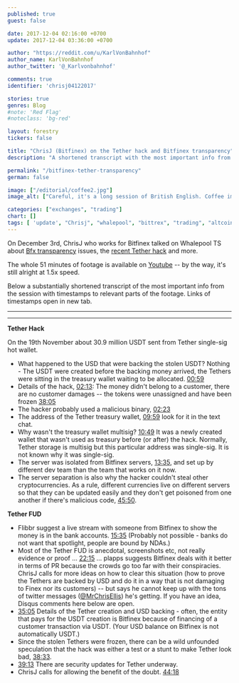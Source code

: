 ```yaml
---
published: true
guest: false

date: 2017-12-04 02:16:00 +0700
update: 2017-12-04 03:36:00 +0700

author: "https://reddit.com/u/KarlVonBahnhof"
author_name: KarlVonBahnhof
author_twitter: '@_Karlvonbahnhof'

comments: true
identifier: 'chrisj04122017'

stories: true
genres: Blog
#note: 'Red Flag'
#noteclass: 'bg-red'

layout: forestry
tickers: false

title: "ChrisJ (Bitfinex) on the Tether hack and Bitfinex transparency"
description: "A shortened transcript with the most important info from the session with timestamps to relevant parts of the footage"

permalink: "/bitfinex-tether-transparency"
german: false

image: ["/editorial/coffee2.jpg"]
image_alt: ["Careful, it's a long session of British English. Coffee image from Pexels."]

categories: ["exchanges", "trading"]
chart: []
tags: [ 'update', "Chrisj", "whalepool", "bittrex", "trading", "altcoins", "cryptocurrency", "trading", "crypto-exchange"]
---
```


On December 3rd, ChrisJ who works for Bitfinex talked on Whalepool TS about <a class="intern" href="/bitfinex-banking">Bfx transparency</a> issues, the <a class="intern" href="/tether-hack">recent Tether hack</a> and more.

The whole 51 minutes of footage is available on [Youtube](https://youtu.be/Z8k5ne-iFP0) -- by the way, it's still alright at 1.5x speed.

Below a substantially shortened transcript of the most important info from the session with timestamps to relevant parts of the footage. Links of timestamps open in new tab.

_________________

<amp-youtube
       data-videoid="Z8k5ne-iFP0"
       layout="responsive"
       width="700" height="360">
</amp-youtube>

_________________

**Tether Hack**

On the 19th November about 30.9 million USDT sent from Tether single-sig hot wallet.

* What happened to the USD that were backing the stolen USDT? Nothing - The USDT were created before the backing money arrived, the Tethers were sitting in the treasury wallet waiting to be allocated. [00:59](https://youtu.be/Z8k5ne-iFP0?t=1m0s)
* Details of the hack, [02:13](https://youtu.be/Z8k5ne-iFP0?t=2m13s): The money didn't belong to a customer, there are no customer damages -- the tokens were unassigned and have been frozen [38:05](https://youtu.be/Z8k5ne-iFP0?t=38m05s)
* The hacker probably used a malicious binary, [02:23](https://youtu.be/Z8k5ne-iFP0?t=2m23s)
* The address of the Tether treasury wallet, [09:59](https://youtu.be/Z8k5ne-iFP0?t=9m59s) look for it in the text chat.
* Why wasn't the treasury wallet multisig? [10:49](https://youtu.be/Z8k5ne-iFP0?t=10m49s) It was a newly created wallet that wasn't used as treasury before (or after) the hack. Normally, Tether storage is multisig but this particular address was single-sig. It is not known why it was single-sig.
* The server was isolated from Bitfinex servers, [13:35](https://youtu.be/Z8k5ne-iFP0?t=13m35s), and set up by different dev team than the team that works on it now.
* The server separation is also why the hacker couldn't steal other cryptocurrencies. As a rule, different currencies live on different servers so that they can be updated easily and they don't get poisoned from one another if there's malicious code, [45:50](https://youtu.be/Z8k5ne-iFP0?t=45m50s).

**Tether FUD**

* Flibbr suggest a live stream with someone from Bitfinex to show the money is in the bank accounts. [15:35](https://youtu.be/Z8k5ne-iFP0?t=15m35s) (Probably not possible - banks do not want that spotlight, people are bound by NDAs.)
* Most of the Tether FUD is anecdotal, screenshots etc, not really evidence or proof ... [22:15](https://youtu.be/Z8k5ne-iFP0?t=22m15s) ... plapps suggests Bitfinex deals with it better in terms of PR because the crowds go too far with their conspiracies. ChrisJ calls for more ideas on how to clear this situation (how to prove the Tethers are backed by USD and do it in a way that is not damaging to Finex nor its customers) -- but says he cannot keep up with the tons of twitter messages ([@MrChrisEllis](https://twitter.com/mrchrisellis)) he's getting. If you have an idea, Disqus comments here below are open.
* [35:05](https://youtu.be/Z8k5ne-iFP0?t=35m05s) Details of the Tether creation and USD backing - often, the entity that pays for the USDT creation is Bitfinex because of financing of a customer transaction via USDT. (Your USD balance on Bitfinex is not automatically USDT.)
* Since the stolen Tethers were frozen, there can be a wild unfounded speculation that the hack was either a test or a stunt to make Tether look bad, [38:33](https://youtu.be/Z8k5ne-iFP0?t=38m33s).
* [39:13](https://youtu.be/Z8k5ne-iFP0?t=39m13s) There are security updates for Tether underway.
* ChrisJ calls for allowing the benefit of the doubt. [44:18](https://youtu.be/Z8k5ne-iFP0?t=44m18s)



<style>

.maincontent ul li a {
  border-bottom: 4px solid #03203f5c;
}

</style>
